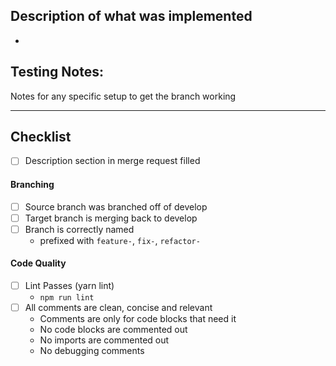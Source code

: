 ## Description of what was implemented

-

## Testing Notes:
Notes for any specific setup to get the branch working

------

## Checklist
- [ ] Description section in merge request filled
#### Branching
- [ ] Source branch was branched off of develop
- [ ] Target branch is merging back to develop
- [ ] Branch is correctly named
    - prefixed with `feature-`, `fix-`, `refactor-`
#### Code Quality
- [ ] Lint Passes (yarn lint)
    - `npm run lint`
- [ ] All comments are clean, concise and relevant
  * Comments are only for code blocks that need it
  * No code blocks are commented out
  * No imports are commented out
  * No debugging comments